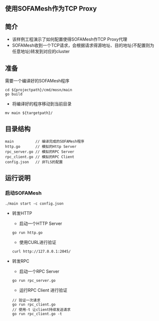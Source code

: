 ## 使用SOFAMesh作为TCP Proxy

## 简介

+ 该样例工程演示了如何配置使得SOFAMesh作TCP Proxy代理
+ SOFAMesh收到一个TCP请求，会根据请求得源地址、目的地址(不配置则为任意地址)转发到对应的cluster

## 准备

需要一个编译好的SOFAMesh程序
```
cd ${projectpath}/cmd/mosn/main
go build
```

+ 将编译好的程序移动到当前目录

```
mv main ${targetpath}/
```

## 目录结构

```
main          // 编译完成的SOFAMesh程序
http.go       // 模拟的Http Server
rpc_server.go // 模拟的RPC Server
rpc_client.go // 模拟的RPC Client
config.json   // 非TLS的配置
```

## 运行说明

### 启动SOFAMesh


```
./main start -c config.json
```

+ 转发HTTP

  + 启动一个HTTP Server

  ```
  go run http.go 
  ```

  + 使用CURL进行验证

  ```
  curl http://127.0.0.1:2045/
  ```
+ 转发RPC

  + 启动一个RPC Server

  ```
  go run rpc_server.go
  ```

  + 运行RPC Client 进行验证

  ```
  // 验证一次请求
  go run rpc_client.go
  // 使用-t 让client持续发送请求
  go run rpc_client.go -t
  ```
